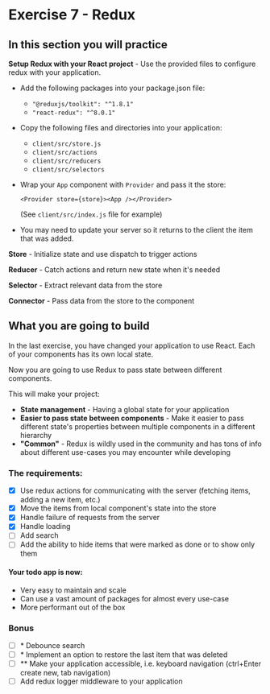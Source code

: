 # Exercise 7 - Redux

## In this section you will practice

**Setup Redux with your React project** - Use the provided files to configure redux with your application.

- Add the following packages into your package.json file:
  - `"@reduxjs/toolkit": "^1.8.1"`
  - `"react-redux": "^8.0.1"`
- Copy the following files and directories into your application:
  - `client/src/store.js`
  - `client/src/actions`
  - `client/src/reducers`
  - `client/src/selectors`
- Wrap your `App` component with `Provider` and pass it the store:

  `<Provider store={store}><App /></Provider>`

  (See `client/src/index.js` file for example)

- You may need to update your server so it returns to the client the item that was added.

**Store** - Initialize state and use dispatch to trigger actions

**Reducer** - Catch actions and return new state when it's needed

**Selector** - Extract relevant data from the store

**Connector** - Pass data from the store to the component

## What you are going to build

In the last exercise, you have changed your application to use React. Each of your components has its own local state.

Now you are going to use Redux to pass state between different components.

This will make your project:

- **State management** - Having a global state for your application
- **Easier to pass state between components** - Make it easier to pass different state's properties between multiple components in a different hierarchy
- **"Common"** - Redux is wildly used in the community and has tons of info about different use-cases you may encounter while developing

### The requirements:

- [x] Use redux actions for communicating with the server (fetching items, adding a new item, etc.)
- [x] Move the items from local component's state into the store
- [x] Handle failure of requests from the server
- [x] Handle loading
- [ ] Add search
- [ ] Add the ability to hide items that were marked as done or to show only them

#### Your todo app is now:

- Very easy to maintain and scale
- Can use a vast amount of packages for almost every use-case
- More performant out of the box

### Bonus

- [ ] \* Debounce search
- [ ] \* Implement an option to restore the last item that was deleted
- [ ] \*\* Make your application accessible, i.e. keyboard navigation (ctrl+Enter create new, tab navigation)
- [ ] Add redux logger middleware to your application
